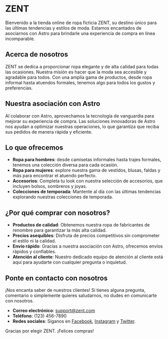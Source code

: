 # ZENT

Bienvenido a la tienda online de ropa ficticia ZENT, su destino único para las últimas tendencias y estilos de moda. Estamos encantados de asociarnos con Astro para brindarle una experiencia de compra en línea incomparable.

## Acerca de nosotros

ZENT se dedica a proporcionar ropa elegante y de alta calidad para todas las ocasiones. Nuestra misión es hacer que la moda sea accesible y agradable para todos. Con una amplia gama de productos, desde ropa informal hasta atuendos formales, tenemos algo para todos los gustos y preferencias.

## Nuestra asociación con Astro

Al colaborar con Astro, aprovechamos la tecnología de vanguardia para mejorar su experiencia de compra. Las soluciones innovadoras de Astro nos ayudan a optimizar nuestras operaciones, lo que garantiza que reciba sus pedidos de manera rápida y eficiente.

## Lo que ofrecemos

- **Ropa para hombres**: desde camisetas informales hasta trajes formales, tenemos una colección diversa para cada ocasión.
- **Ropa para mujeres**: explore nuestra gama de vestidos, blusas, faldas y más para encontrar el atuendo perfecto.
- **Accesorios**: Completa tu look con nuestra selección de accesorios, que incluyen bolsos, sombreros y joyas.
- **Colecciones de temporada**: Mantente al día con las últimas tendencias explorando nuestras colecciones de temporada.

## ¿Por qué comprar con nosotros?

- **Productos de calidad**: Obtenemos nuestra ropa de fabricantes de renombre para garantizar la más alta calidad.
- **Precios asequibles**: Disfruta de precios competitivos sin comprometer el estilo ni la calidad.
- **Envío rápido**: Gracias a nuestra asociación con Astro, ofrecemos envíos rápidos y confiables.
- **Atención al cliente**: Nuestro dedicado equipo de atención al cliente está aquí para ayudarte con cualquier pregunta o inquietud.

## Ponte en contacto con nosotros

¡Nos encanta saber de nuestros clientes! Si tienes alguna pregunta, comentario o simplemente quieres saludarnos, no dudes en comunicarte con nosotros.

- **Correo electrónico**: support@zent.com
- **Teléfono**: (123) 456-7890
- **Redes sociales**: Síganos en [Facebook](https://facebook.com/zent), [Instagram](https://instagram.com/zent) y [Twitter](https://twitter.com/zent).

Gracias por elegir ZENT. ¡Felices compras!